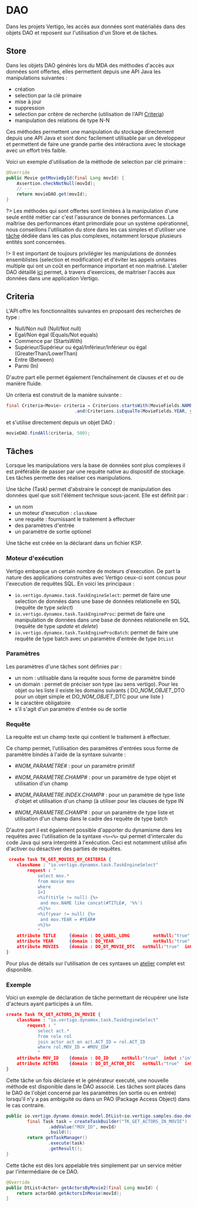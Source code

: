 # DAO

Dans les projets Vertigo, les accès aux données sont matérialiés dans des objets DAO et reposent sur l'utilisation d'un Store et de tâches.

## Store

Dans les objets DAO générés lors du MDA des méthodes d'accès aux données sont offertes, elles permettent depuis une API Java les manipulations suivantes :

- création
- selection par la clé primaire
- mise à jour
- suppression
- selection par critère de recherche (utilisation de l'API [Criteria](#criteria))
- manipulation des relations de type N-N

Ces méthodes permettent une manipulation du stockage directement depuis une API Java et sont donc facilement utilisable par un développeur et permettent de faire une grande partie des intéractions avec le stockage avec un effort très faible.

Voici un exemple d'utilisation de la méthode de selection par clé primaire :

```java
@Override
public Movie getMovieById(final Long movId) {
	Assertion.checkNotNull(movId);
	// ---
	return movieDAO.get(movId);
}
```


?> Les méthodes qui sont offertes sont limitées à la manipulation d'une seule entité métier car c'est l'assurance de bonnes performances. La maîtrise des performances étant primordiale pour un système opérationnel, nous conseillons l'utilisation du store dans les cas simples et d'utiliser une [tâche](#tâches) dédiée dans les cas plus complexes, notamment lorsque plusieurs entités sont concernées.

!> Il est important de toujours privilégier les manipulations de données ensemblistes (selection et modification) et d'éviter les appels unitaires multiple qui ont un coût en performance important et non maitrisé. L'atelier DAO détaillé [ici](/guide/samples_dao) permet, à travers d'exercices, de maitriser l'accès aux données dans une application Vertigo.


## Criteria

L'API offre les fonctionnalités suivantes en proposant des recherches de type :

- Null/Non null (Null/Not null)
- Egal/Non égal (Equals/Not equals)
- Commence par (StartsWith)
- Supérieur/Supérieur ou égal/Inférieur/Inférieur ou égal (GreaterThan/LowerThan)
- Entre (Between)
- Parmi (In)

D'autre part elle permet également l’enchaînement de clauses *et* et *ou* de manière fluide.

Un criteria est construit de la manière suivante :

```java
final Criteria<Movie> criteria = Criterions.startsWith(MovieFields.NAME, title)
						  .and(Criterions.isEqualTo(MovieFields.YEAR, year));
```

et s'utilise directement depuis un objet DAO :

```java
movieDAO.findAll(criteria, 500);
```


## Tâches

Lorsque les manipulations vers la base de données sont plus complexes il est préférable de passer par une requête native au dispositif de stockage. Les tâches permette des réaliser ces manipulations.

Une tâche (Task) permet d'abstraire le concept de manipulation des données quel que soit l'élément technique sous-jacent. Elle est définit par :

- un nom
- un moteur d'execution :  `className`
- une requête : fournissant le traitement à effectuer
- des paramètres d'entrée
- un paramètre de sortie optionel

Une tâche est créée en la déclarant dans un fichier KSP.

### Moteur d'exécution

Vertigo embarque un certain nombre de moteurs d'execution. De part la nature des applications construites avec Vertigo ceux-ci sont concus pour l'execution de requêtes SQL. En voici les principaux :

- `io.vertigo.dynamox.task.TaskEngineSelect`: permet de faire une selection de données dans une base de données relationelle en SQL (requête de type *select*)
- `io.vertigo.dynamox.task.TaskEngineProc`: permet de faire une manipulation de données dans une base de données relationelle en SQL (requête de type *update* et *delete*)
- `io.vertigo.dynamox.task.TaskEngineProcBatch`: permet de faire une requête de type batch avec un paramètre d'entrée de type `DtList`


### Paramètres

Les paramètres d'une tâches sont définies par :

- un nom : utilisable dans la requête sous forme de paramètre bindé
- un domain : permet de préciser son type (au sens vertigo). Pour les objet ou les liste il existe les domains suivants ( DO\_*NOM_OBJET*\_DTO pour un objet simple et DO\_*NOM_OBJET*\_DTC pour une liste )
- le caractère obligatoire
- s'il s'agit d'un paramètre d'entrée ou de sortie

### Requête

La requête est un champ texte qui contient le traitement à effectuer.

Ce champ permet, l'utilisation des paramètres d'entrées sous forme de paramètre bindés à l'aide de la syntaxe suivante : 

- *#NOM_PARAMETRE#* : pour un paramètre primitif

- *#NOM_PARAMETRE.CHAMP#* : pour un paramètre de type objet et utilisation d'un champ
- *#NOM_PARAMETRE.INDEX.CHAMP#* : pour un paramètre de type liste d'objet et utilisation d'un champ (à utiliser pour les clauses de type IN
- *#NOM_PARAMETRE.CHAMP#* : pour un paramètre de type liste et utilisation d'un champ dans le cadre des requête de type batch 

D'autre part il est également possible d'apporter du dynamisme dans les requêtes avec l'utilisation de la syntaxe `<%><%>` qui permet d'intercaler du code Java qui sera interprété à l'exécution. Ceci est notamment utilisé afin d'activer ou désactiver des parties de requêtes.

```json
 create Task TK_GET_MOVIES_BY_CRITERIA {
    className : "io.vertigo.dynamox.task.TaskEngineSelect"
        request : "
        	select mov.*
        	from movie mov
        	where 
        	1=1
        	<%if(title != null) {%>
        	 and mov.NAME like concat(#TITLE#, '%%')
        	<%}%>
        	<%if(year != null) {%>
        	 and mov.YEAR = #YEAR#
        	<%}%>
			"
	attribute TITLE	 	{domain : DO_LABEL_LONG 		notNull:"true" 	inOut :"in"}
	attribute YEAR	 	{domain : DO_YEAR 				notNull:"true" 	inOut :"in"}
	attribute MOVIES	{domain : DO_DT_MOVIE_DTC 	notNull:"true" 	inOut :"out"}
}
```

Pour plus de détails sur l'utilisation de ces syntaxes un [atelier](/guide/samples_dao) complet est disponible.

### Exemple

Voici un exemple de déclaration de tâche permettant de récupérer une liste d'acteurs ayant participés à un film. 

```json
create Task TK_GET_ACTORS_IN_MOVIE {
    className : "io.vertigo.dynamox.task.TaskEngineSelect"
        request : "
        	select act.*
        	from role rol
        	join actor act on act.ACT_ID = rol.ACT_ID
        	where rol.MOV_ID = #MOV_ID#
			"
	attribute MOV_ID	{domain : DO_ID 	notNull:"true" 	inOut :"in"}
	attribute ACTORS	{domain : DO_DT_ACTOR_DTC 	notNull:"true" 	inOut :"out"}
}

```
Cette tâche un fois déclarée et le générateur executé, une nouvelle méthode est disponible dans le DAO associé. Les tâches sont placés dans le DAO de l'objet concerné par les paramètres (en sortie ou en entrée) lorsqu'il n'y a pas ambiguité ou dans un PAO (Package Access Object) dans le cas contraire.

```java
public io.vertigo.dynamo.domain.model.DtList<io.vertigo.samples.dao.domain.Actor> getActorsInMovie(final Long movId) {
		final Task task = createTaskBuilder("TK_GET_ACTORS_IN_MOVIE")
				.addValue("MOV_ID", movId)
				.build();
		return getTaskManager()
				.execute(task)
				.getResult();
}
```
Cette tâche est dès lors appelable très simplement par un service métier par l'intermédiaire de ce DAO.

```java
@Override
public DtList<Actor> getActorsByMovie2(final Long movId) {
	return actorDAO.getActorsInMovie(movId);
}
```



